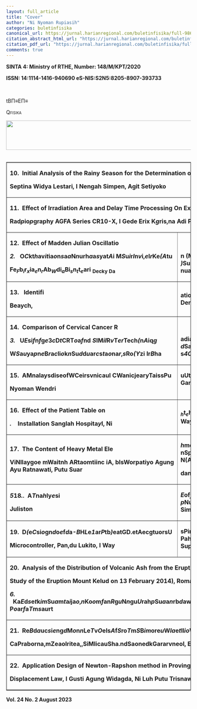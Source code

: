 ```yaml
---
layout: full_article
title: "Cover"
author: "Ni Nyoman Rupiasih"
categories: buletinfisika
canonical_url: https://jurnal.harianregional.com/buletinfisika/full-98617 
citation_abstract_html_url: "https://jurnal.harianregional.com/buletinfisika/id-98617"
citation_pdf_url: "https://jurnal.harianregional.com/buletinfisika/full-98617"  
comments: true
---
```


<p><span class="font6" style="font-weight:bold;">SINTA 4: Ministry of RTHE, Number: 148/M/KPT/2020</span></p>
<div>
<p><span class="font4" style="font-weight:bold;">ISSN</span><span class="font5" style="font-weight:bold;">: 14</span><span class="font4" style="font-weight:bold;">:</span><span class="font5" style="font-weight:bold;">1</span><span class="font4" style="font-weight:bold;">1</span><span class="font5" style="font-weight:bold;">1</span><span class="font4" style="font-weight:bold;">4</span><span class="font5" style="font-weight:bold;">-</span><span class="font4" style="font-weight:bold;">1</span><span class="font5" style="font-weight:bold;">4</span><span class="font4" style="font-weight:bold;">1</span><span class="font5" style="font-weight:bold;">6</span><span class="font4" style="font-weight:bold;">-</span><span class="font5" style="font-weight:bold;">9</span><span class="font4" style="font-weight:bold;">4</span><span class="font5" style="font-weight:bold;">0</span><span class="font4" style="font-weight:bold;">690 e</span><span class="font5" style="font-weight:bold;">S</span><span class="font4" style="font-weight:bold;">-</span><span class="font5" style="font-weight:bold;">N</span><span class="font4" style="font-weight:bold;">IS</span><span class="font5" style="font-weight:bold;">:</span><span class="font4" style="font-weight:bold;">S</span><span class="font5" style="font-weight:bold;">2</span><span class="font4" style="font-weight:bold;">N</span><span class="font5" style="font-weight:bold;">5</span><span class="font4" style="font-weight:bold;">:</span><span class="font5" style="font-weight:bold;">8</span><span class="font4" style="font-weight:bold;">2</span><span class="font5" style="font-weight:bold;">0</span><span class="font4" style="font-weight:bold;">5</span><span class="font5" style="font-weight:bold;">-</span><span class="font4" style="font-weight:bold;">8</span><span class="font5" style="font-weight:bold;">9</span><span class="font4" style="font-weight:bold;">0</span><span class="font5" style="font-weight:bold;">7</span><span class="font4" style="font-weight:bold;">-</span><span class="font5" style="font-weight:bold;">3</span><span class="font4" style="font-weight:bold;">9</span><span class="font5" style="font-weight:bold;">3</span><span class="font4" style="font-weight:bold;">733</span></p>
</div><br clear="all">
<p><span class="font8">tBΠ≡EΠ≡</span></p>
<p><span class="font9" style="font-variant:small-caps;">Qfisika</span></p>
<div><img src="https://jurnal.harianregional.com/media/98617-1.jpg" alt="" style="width:461pt;height:60pt;">
</div><br clear="all">
<table border="1">
<tr><td colspan="8" style="vertical-align:middle;">
<p><span class="font1" style="font-weight:bold;">10. &nbsp;Initial Analysis of the Rainy Season for the Determination of Rice Planting Time in Jembrana Regency,</span></p>
<p><span class="font1" style="font-weight:bold;">Septina Widya Lestari, I Nengah Simpen, Agit Setiyoko</span></p></td><td style="vertical-align:bottom;">
<p><span class="font1" style="font-weight:bold;">69 –76</span></p>
<p><span class="font3" style="font-weight:bold;">1 -5</span></p></td></tr>
<tr><td colspan="8" style="vertical-align:middle;">
<p><span class="font1" style="font-weight:bold;">11. &nbsp;Effect of Irradiation Area and Delay Time Processing On Exposure and Deviation Index Computed</span></p>
<p><span class="font1" style="font-weight:bold;">Rad</span><span class="font3" style="font-weight:bold;font-style:italic;">p</span><span class="font1" style="font-weight:bold;">io</span><span class="font3" style="font-weight:bold;font-style:italic;">p</span><span class="font1" style="font-weight:bold;">graphy AGFA Series CR10-X, I Gede Erix K</span><span class="font3" style="font-weight:bold;font-style:italic;">g</span><span class="font1" style="font-weight:bold;">ris</span><span class="font3" style="font-weight:bold;">,</span><span class="font1" style="font-weight:bold;">na Adi P</span><span class="font3" style="font-weight:bold;">y</span><span class="font1" style="font-weight:bold;">ramartha, Ni Nyoman</span><span class="font3" style="font-weight:bold;">y</span><span class="font1" style="font-weight:bold;">Ratini,</span><span class="font3" style="font-weight:bold;">, </span><span class="font1" style="font-weight:bold;">Putu Irma </span><span class="font2" style="font-weight:bold;font-variant:small-caps;">wN</span><span class="font1" style="font-weight:bold;">ul</span><span class="font3" style="font-weight:bold;">y</span><span class="font1" style="font-weight:bold;">a</span><span class="font3" style="font-weight:bold;">o</span><span class="font1" style="font-weight:bold;">nd</span><span class="font3" style="font-weight:bold;">m</span><span class="font1" style="font-weight:bold;">ar</span><span class="font3" style="font-weight:bold;">a</span><span class="font1" style="font-weight:bold;">i </span><span class="font3" style="font-weight:bold;">n Rupiasih, Made Sumadiyasa</span></p></td><td style="vertical-align:middle;">
<p><span class="font1">77 –83</span></p></td></tr>
<tr><td colspan="3" style="vertical-align:bottom;">
<p><span class="font1" style="font-weight:bold;">12. &nbsp;Effect of Madden Julian Oscillatio</span></p>
<p><span class="font3" style="font-weight:bold;font-style:italic;">2.</span><span class="font1" style="font-weight:bold;"> &nbsp;&nbsp;O</span><span class="font3" style="font-weight:bold;font-style:italic;">C</span><span class="font1" style="font-weight:bold;">kt</span><span class="font3" style="font-weight:bold;font-style:italic;">h</span><span class="font1" style="font-weight:bold;">av</span><span class="font3" style="font-weight:bold;font-style:italic;">it</span><span class="font1" style="font-weight:bold;">ia</span><span class="font3" style="font-weight:bold;font-style:italic;">o</span><span class="font1" style="font-weight:bold;">n</span><span class="font3" style="font-weight:bold;font-style:italic;">s</span><span class="font1" style="font-weight:bold;">a</span><span class="font3" style="font-weight:bold;font-style:italic;">a</span><span class="font1" style="font-weight:bold;">N</span><span class="font3" style="font-weight:bold;font-style:italic;">n</span><span class="font1" style="font-weight:bold;">urh</span><span class="font3" style="font-weight:bold;font-style:italic;">a</span><span class="font1" style="font-weight:bold;">a</span><span class="font3" style="font-weight:bold;font-style:italic;">s</span><span class="font1" style="font-weight:bold;">yat</span><span class="font3" style="font-weight:bold;font-style:italic;">A</span><span class="font1" style="font-weight:bold;">i M</span><span class="font3" style="font-weight:bold;font-style:italic;">S</span><span class="font1" style="font-weight:bold;">u</span><span class="font3" style="font-weight:bold;font-style:italic;">i</span><span class="font1" style="font-weight:bold;">r</span><span class="font3" style="font-weight:bold;font-style:italic;">l</span><span class="font1" style="font-weight:bold;">n</span><span class="font3" style="font-weight:bold;font-style:italic;">v</span><span class="font1" style="font-weight:bold;">i,</span><span class="font3" style="font-weight:bold;font-style:italic;">e</span><span class="font1" style="font-weight:bold;">I</span><span class="font3" style="font-weight:bold;font-style:italic;">r</span><span class="font1" style="font-weight:bold;">Ke</span><span class="font3" style="font-weight:bold;font-style:italic;">(A</span><span class="font1" style="font-weight:bold;">tu</span></p>
<p><span class="font1" style="font-weight:bold;">Fe</span><span class="font1" style="font-weight:bold;font-style:italic;"><sub>F</sub></span><span class="font1" style="font-weight:bold;">b</span><span class="font1" style="font-weight:bold;font-style:italic;"><sub>i</sub></span><span class="font1" style="font-weight:bold;">r</span><span class="font1" style="font-weight:bold;font-style:italic;"><sub>x</sub></span><span class="font1" style="font-weight:bold;">ia</span><span class="font1" style="font-weight:bold;font-style:italic;"><sub>e</sub></span><span class="font1" style="font-weight:bold;">n</span><span class="font1" style="font-weight:bold;font-style:italic;"><sub>r</sub></span><span class="font1" style="font-weight:bold;">Ab</span><span class="font1" style="font-weight:bold;font-style:italic;"><sub>W</sub></span><span class="font1" style="font-weight:bold;">di</span><span class="font1" style="font-weight:bold;font-style:italic;"><sub>a</sub></span><span class="font1" style="font-weight:bold;">Bi</span><span class="font1" style="font-weight:bold;font-style:italic;"><sub>s</sub></span><span class="font1" style="font-weight:bold;">n</span><span class="font1" style="font-weight:bold;font-style:italic;"><sub>t</sub></span><span class="font1" style="font-weight:bold;">t</span><span class="font1" style="font-weight:bold;font-style:italic;"><sub>e</sub></span><span class="font1" style="font-weight:bold;">ari <sub>Decky Da</sub></span></p></td><td colspan="2" style="vertical-align:bottom;">
<p><span class="font1" style="font-weight:bold;">n (MJO) on Rainfall Anomalie </span><span class="font3" style="font-weight:bold;font-style:italic;">g</span><span class="font1" style="font-weight:bold;">t </span><span class="font3" style="font-weight:bold;font-style:italic;">)</span><span class="font1" style="font-weight:bold;">Suk</span><span class="font3" style="font-weight:bold;font-style:italic;">A</span><span class="font1" style="font-weight:bold;">a</span><span class="font3" style="font-weight:bold;font-style:italic;">d</span><span class="font1" style="font-weight:bold;">ra</span><span class="font3" style="font-weight:bold;font-style:italic;">s</span><span class="font1" style="font-weight:bold;">sa</span><span class="font3" style="font-weight:bold;font-style:italic;">o</span><span class="font1" style="font-weight:bold;">,</span><span class="font3" style="font-weight:bold;font-style:italic;">r</span><span class="font1" style="font-weight:bold;">R</span><span class="font3" style="font-weight:bold;font-style:italic;">b</span><span class="font1" style="font-weight:bold;">a</span><span class="font3" style="font-weight:bold;font-style:italic;">e</span><span class="font1" style="font-weight:bold;">k</span><span class="font3" style="font-weight:bold;font-style:italic;">n</span><span class="font1" style="font-weight:bold;">hm</span><span class="font3" style="font-weight:bold;font-style:italic;">t</span><span class="font1" style="font-weight:bold;"> at</span><span class="font3" style="font-weight:bold;font-style:italic;">o</span><span class="font1" style="font-weight:bold;">P</span><span class="font3" style="font-weight:bold;font-style:italic;">n</span><span class="font1" style="font-weight:bold;">ras</span><span class="font3" style="font-weight:bold;font-style:italic;">H</span><span class="font1" style="font-weight:bold;">et</span><span class="font3" style="font-weight:bold;font-style:italic;">o</span><span class="font1" style="font-weight:bold;">ia</span><span class="font3" style="font-weight:bold;font-style:italic;">s</span><span class="font1" style="font-weight:bold;">,</span><span class="font3" style="font-weight:bold;font-style:italic;">p </span><span class="font3" style="font-weight:bold;">nuarta Fernanda Ni N</span></p></td><td colspan="3" style="vertical-align:bottom;">
<p><span class="font1" style="font-weight:bold;">s in Bali Province 1991-2020, I</span><span class="font3" style="font-weight:bold;font-style:italic;">it</span><span class="font1" style="font-weight:bold;">M</span><span class="font3" style="font-weight:bold;font-style:italic;">a</span><span class="font1" style="font-weight:bold;">a</span><span class="font3" style="font-weight:bold;font-style:italic;">l</span><span class="font1" style="font-weight:bold;">de</span><span class="font3" style="font-weight:bold;font-style:italic;">P</span><span class="font1" style="font-weight:bold;">D</span><span class="font3" style="font-weight:bold;font-style:italic;">h</span><span class="font1" style="font-weight:bold;">w</span><span class="font3" style="font-weight:bold;font-style:italic;">o</span><span class="font1" style="font-weight:bold;">i</span><span class="font3" style="font-weight:bold;font-style:italic;">t</span><span class="font1" style="font-weight:bold;">W</span><span class="font3" style="font-weight:bold;font-style:italic;">og</span><span class="font1" style="font-weight:bold;">ira</span><span class="font3" style="font-weight:bold;font-style:italic;">r</span><span class="font1" style="font-weight:bold;">t</span><span class="font3" style="font-weight:bold;font-style:italic;">a</span><span class="font1" style="font-weight:bold;">m</span><span class="font3" style="font-weight:bold;font-style:italic;">p</span><span class="font1" style="font-weight:bold;">a</span><span class="font3" style="font-weight:bold;font-style:italic;">h</span><span class="font1" style="font-weight:bold;">ja</span><span class="font3" style="font-weight:bold;font-style:italic;">y</span><span class="font1" style="font-weight:bold;">, Heppy </span><span class="font3" style="font-weight:bold;">yoman Rupiasih</span></p></td><td style="vertical-align:middle;">
<p><span class="font3">6 -</span><span class="font1">8</span><span class="font3">1</span><span class="font1">4</span><span class="font3">0</span><span class="font1">– 91</span></p></td></tr>
<tr><td style="vertical-align:middle;">
<p><span class="font1" style="font-weight:bold;">13. &nbsp;&nbsp;Identifi</span></p>
<p><span class="font1" style="font-weight:bold;">Bea</span><span class="font3" style="font-weight:bold;">y</span><span class="font1" style="font-weight:bold;">ch,</span></p></td><td colspan="6" style="vertical-align:middle;">
<p><span class="font1" style="font-weight:bold;">ation of Seawater Intrusion by Geoelectrical Method of Wenner Configuration in Merta anur, Denpasar,</span><span class="font3" style="font-weight:bold;">,</span><span class="font1" style="font-weight:bold;">Bayun Kur</span><span class="font3" style="font-weight:bold;">y</span><span class="font1" style="font-weight:bold;">niawan, I Ketut Sukrasa, I Ketut Putra</span></p></td><td style="vertical-align:top;">
<p><span class="font1" style="font-weight:bold;">sari</span></p></td><td style="vertical-align:middle;">
<p><span class="font1">92 –97</span></p></td></tr>
<tr><td colspan="2" style="vertical-align:bottom;">
<p><span class="font1" style="font-weight:bold;">14. &nbsp;Comparison of Cervical Cancer R</span></p>
<p><span class="font3" style="font-weight:bold;font-style:italic;">3.</span><span class="font1" style="font-weight:bold;"> &nbsp;&nbsp;U</span><span class="font3" style="font-weight:bold;font-style:italic;">E</span><span class="font1" style="font-weight:bold;">si</span><span class="font3" style="font-weight:bold;font-style:italic;">f</span><span class="font1" style="font-weight:bold;">n</span><span class="font3" style="font-weight:bold;font-style:italic;">f</span><span class="font1" style="font-weight:bold;">g</span><span class="font3" style="font-weight:bold;font-style:italic;">e</span><span class="font1" style="font-weight:bold;">3</span><span class="font3" style="font-weight:bold;font-style:italic;">c</span><span class="font1" style="font-weight:bold;">D</span><span class="font3" style="font-weight:bold;font-style:italic;">t</span><span class="font1" style="font-weight:bold;">CRT</span><span class="font3" style="font-weight:bold;font-style:italic;">o</span><span class="font1" style="font-weight:bold;">a</span><span class="font3" style="font-weight:bold;font-style:italic;">f</span><span class="font1" style="font-weight:bold;">nd </span><span class="font3" style="font-weight:bold;font-style:italic;">S</span><span class="font1" style="font-weight:bold;">IM</span><span class="font3" style="font-weight:bold;font-style:italic;">il</span><span class="font1" style="font-weight:bold;">R</span><span class="font3" style="font-weight:bold;font-style:italic;">v</span><span class="font1" style="font-weight:bold;">T</span><span class="font3" style="font-weight:bold;font-style:italic;">er</span><span class="font1" style="font-weight:bold;">Tech</span><span class="font3" style="font-weight:bold;font-style:italic;">(</span><span class="font1" style="font-weight:bold;">n</span><span class="font3" style="font-weight:bold;font-style:italic;">A</span><span class="font1" style="font-weight:bold;">iq</span><span class="font3" style="font-weight:bold;font-style:italic;">g</span></p>
<p><span class="font1" style="font-weight:bold;">W</span><span class="font3" style="font-weight:bold;font-style:italic;">S</span><span class="font1" style="font-weight:bold;">a</span><span class="font3" style="font-weight:bold;font-style:italic;">u</span><span class="font1" style="font-weight:bold;">ya</span><span class="font3" style="font-weight:bold;font-style:italic;">p</span><span class="font1" style="font-weight:bold;">n</span><span class="font3" style="font-weight:bold;font-style:italic;">e</span><span class="font1" style="font-weight:bold;">B</span><span class="font3" style="font-weight:bold;font-style:italic;">r</span><span class="font1" style="font-weight:bold;">a</span><span class="font3" style="font-weight:bold;font-style:italic;">c</span><span class="font1" style="font-weight:bold;">li</span><span class="font3" style="font-weight:bold;font-style:italic;">o</span><span class="font1" style="font-weight:bold;">k</span><span class="font3" style="font-weight:bold;font-style:italic;">n</span><span class="font1" style="font-weight:bold;">Su</span><span class="font3" style="font-weight:bold;font-style:italic;">d</span><span class="font1" style="font-weight:bold;">d</span><span class="font3" style="font-weight:bold;font-style:italic;">u</span><span class="font1" style="font-weight:bold;">ar</span><span class="font3" style="font-weight:bold;font-style:italic;">c</span><span class="font1" style="font-weight:bold;">s</span><span class="font3" style="font-weight:bold;font-style:italic;">t</span><span class="font1" style="font-weight:bold;">a</span><span class="font3" style="font-weight:bold;font-style:italic;">o</span><span class="font1" style="font-weight:bold;">na</span><span class="font3" style="font-weight:bold;font-style:italic;">r</span><span class="font1" style="font-weight:bold;">,</span><span class="font3" style="font-weight:bold;font-style:italic;">s</span><span class="font1" style="font-weight:bold;">Ro</span><span class="font3" style="font-weight:bold;font-style:italic;">(Y</span><span class="font1" style="font-weight:bold;">zi Ir</span><span class="font3" style="font-weight:bold;font-style:italic;">B</span><span class="font1" style="font-weight:bold;">ha</span></p></td><td colspan="3" style="vertical-align:bottom;">
<p><span class="font1" style="font-weight:bold;">adiation in Bladder Organs with 10 u</span><span class="font3" style="font-weight:bold;font-style:italic;">)</span><span class="font1" style="font-weight:bold;">es a</span><span class="font3" style="font-weight:bold;font-style:italic;">A</span><span class="font1" style="font-weight:bold;">t </span><span class="font3" style="font-weight:bold;font-style:italic;">d</span><span class="font1" style="font-weight:bold;">Sa</span><span class="font3" style="font-weight:bold;font-style:italic;">d</span><span class="font1" style="font-weight:bold;">n</span><span class="font3" style="font-weight:bold;font-style:italic;">i</span><span class="font1" style="font-weight:bold;">g</span><span class="font3" style="font-weight:bold;font-style:italic;">t</span><span class="font1" style="font-weight:bold;">l</span><span class="font3" style="font-weight:bold;font-style:italic;">i</span><span class="font1" style="font-weight:bold;">a</span><span class="font3" style="font-weight:bold;font-style:italic;">o</span><span class="font1" style="font-weight:bold;">h</span><span class="font3" style="font-weight:bold;font-style:italic;">n</span><span class="font1" style="font-weight:bold;">Hosp</span><span class="font3" style="font-weight:bold;font-style:italic;">o</span><span class="font1" style="font-weight:bold;">it</span><span class="font3" style="font-weight:bold;font-style:italic;">n</span><span class="font1" style="font-weight:bold;">al D</span><span class="font3" style="font-weight:bold;font-style:italic;">t</span><span class="font1" style="font-weight:bold;">e</span><span class="font3" style="font-weight:bold;font-style:italic;">h</span><span class="font1" style="font-weight:bold;">np</span><span class="font3" style="font-weight:bold;font-style:italic;">e</span><span class="font1" style="font-weight:bold;">asa</span><span class="font3" style="font-weight:bold;font-style:italic;">F</span><span class="font1" style="font-weight:bold;">r,</span><span class="font3" style="font-weight:bold;font-style:italic;">o</span><span class="font1" style="font-weight:bold;">Y s</span><span class="font0" style="font-weight:bold;font-style:italic;">4</span><span class="font3" style="font-weight:bold;font-style:italic;">Cu</span><span class="font0" style="font-weight:bold;font-style:italic;">7</span><span class="font3" style="font-weight:bold;font-style:italic;">O</span><span class="font0" style="font-weight:bold;font-style:italic;">15-δ</span><span class="font3" style="font-weight:bold;font-style:italic;">) using Wet Mix</span></p></td><td style="vertical-align:top;">
<p><span class="font3" style="font-weight:bold;font-style:italic;">r</span><span class="font1" style="font-weight:bold;"><sup>M</sup>u</span><span class="font3" style="font-weight:bold;font-style:italic;">m</span><span class="font1" style="font-weight:bold;">li<sup>V</sup></span></p></td><td colspan="2" style="vertical-align:bottom;">
<p><span class="font1" style="font-weight:bold;">LINAC Energy Radiotherapy A</span><span class="font3" style="font-weight:bold;font-style:italic;">in</span><span class="font1" style="font-weight:bold;">sr</span><span class="font3" style="font-weight:bold;font-style:italic;">g</span><span class="font1" style="font-weight:bold;">i, Gu</span><span class="font3" style="font-weight:bold;font-style:italic;">O</span><span class="font1" style="font-weight:bold;">st</span><span class="font3" style="font-weight:bold;font-style:italic;">f</span><span class="font1" style="font-weight:bold;">i Ng</span><span class="font3" style="font-weight:bold;font-style:italic;">Y</span><span class="font1" style="font-weight:bold;">ur</span><span class="font3" style="font-weight:bold;font-style:italic;">-</span><span class="font1" style="font-weight:bold;">a</span><span class="font3" style="font-weight:bold;font-style:italic;">2</span><span class="font1" style="font-weight:bold;">h</span><span class="font3" style="font-weight:bold;font-style:italic;">4</span><span class="font1" style="font-weight:bold;">S</span><span class="font3" style="font-weight:bold;font-style:italic;">7</span><span class="font1" style="font-weight:bold;">utapa, I</span></p>
<p><span class="font3" style="font-weight:bold;font-style:italic;">Method</span><span class="font3" style="font-weight:bold;">, A. A.</span></p></td><td style="vertical-align:middle;">
<p><span class="font3">11 -</span><span class="font1">98</span><span class="font3">1</span><span class="font1">–</span><span class="font3">8</span><span class="font1">105</span></p></td></tr>
<tr><td colspan="2" style="vertical-align:middle;">
<p><span class="font1" style="font-weight:bold;">15. &nbsp;A</span><span class="font3" style="font-weight:bold;">M</span><span class="font1" style="font-weight:bold;">nal</span><span class="font3" style="font-weight:bold;">a</span><span class="font1" style="font-weight:bold;">ys</span><span class="font3" style="font-weight:bold;">d</span><span class="font1" style="font-weight:bold;">is</span><span class="font3" style="font-weight:bold;">e</span><span class="font1" style="font-weight:bold;">of</span><span class="font3" style="font-weight:bold;">W</span><span class="font1" style="font-weight:bold;">Ce</span><span class="font3" style="font-weight:bold;">i</span><span class="font1" style="font-weight:bold;">r</span><span class="font3" style="font-weight:bold;">s</span><span class="font1" style="font-weight:bold;">v</span><span class="font3" style="font-weight:bold;">n</span><span class="font1" style="font-weight:bold;">ica</span><span class="font3" style="font-weight:bold;">u</span><span class="font1" style="font-weight:bold;">l C</span><span class="font3" style="font-weight:bold;">W</span><span class="font1" style="font-weight:bold;">an</span><span class="font3" style="font-weight:bold;">i</span><span class="font1" style="font-weight:bold;">c</span><span class="font3" style="font-weight:bold;">j</span><span class="font1" style="font-weight:bold;">e</span><span class="font3" style="font-weight:bold;">a</span><span class="font1" style="font-weight:bold;">r</span><span class="font3" style="font-weight:bold;">y</span><span class="font1" style="font-weight:bold;">T</span><span class="font3" style="font-weight:bold;">a</span><span class="font1" style="font-weight:bold;">iss</span><span class="font3" style="font-weight:bold;">P</span><span class="font1" style="font-weight:bold;">u</span></p>
<p><span class="font1" style="font-weight:bold;">Nyoman Wendri</span></p></td><td colspan="4" style="vertical-align:top;">
<p><span class="font3" style="font-weight:bold;">u</span><span class="font1" style="font-weight:bold;">U</span><span class="font3" style="font-weight:bold;">tr</span><span class="font1" style="font-weight:bold;">si</span><span class="font3" style="font-weight:bold;">a</span><span class="font1" style="font-weight:bold;">n</span><span class="font3" style="font-weight:bold;">,</span><span class="font1" style="font-weight:bold;">g</span><span class="font3" style="font-weight:bold;">W</span><span class="font1" style="font-weight:bold;">Ram</span><span class="font3" style="font-weight:bold;">. G</span><span class="font1" style="font-weight:bold;">an</span><span class="font3" style="font-weight:bold;">.</span><span class="font1" style="font-weight:bold;">S</span><span class="font3" style="font-weight:bold;">S</span><span class="font1" style="font-weight:bold;">p</span><span class="font3" style="font-weight:bold;">u</span><span class="font1" style="font-weight:bold;">ec</span><span class="font3" style="font-weight:bold;">h</span><span class="font1" style="font-weight:bold;">tr</span><span class="font3" style="font-weight:bold;">a</span><span class="font1" style="font-weight:bold;">os</span><span class="font3" style="font-weight:bold;">r</span><span class="font1" style="font-weight:bold;">c</span><span class="font3" style="font-weight:bold;">t</span><span class="font1" style="font-weight:bold;">o</span><span class="font3" style="font-weight:bold;">a</span><span class="font1" style="font-weight:bold;">p</span><span class="font3" style="font-weight:bold;">,</span><span class="font1" style="font-weight:bold;">y,</span><span class="font3" style="font-weight:bold;">P</span><span class="font1" style="font-weight:bold;">R</span><span class="font3" style="font-weight:bold;">.</span><span class="font1" style="font-weight:bold;">io</span><span class="font3" style="font-weight:bold;">Su</span><span class="font1" style="font-weight:bold;">Sa</span><span class="font3" style="font-weight:bold;">a</span><span class="font1" style="font-weight:bold;">p</span><span class="font3" style="font-weight:bold;">r</span><span class="font1" style="font-weight:bold;">u</span><span class="font3" style="font-weight:bold;">d</span><span class="font1" style="font-weight:bold;">tr</span></p></td><td colspan="2" style="vertical-align:top;">
<p><span class="font1" style="font-weight:bold;">a,</span><span class="font3" style="font-weight:bold;">n</span><span class="font1" style="font-weight:bold;">Id</span><span class="font3" style="font-weight:bold;">a</span><span class="font1" style="font-weight:bold;">a Bagus Made Suryatika,</span></p></td><td style="vertical-align:middle;">
<p><span class="font1">106 –113</span></p></td></tr>
<tr><td colspan="2" style="vertical-align:middle;">
<p><span class="font1" style="font-weight:bold;">16. &nbsp;Effect of the Patient Table on</span></p>
<p><span class="font3" style="font-weight:bold;font-style:italic;">.</span><span class="font1" style="font-weight:bold;"> &nbsp;&nbsp;&nbsp;Installation Sanglah Hospita</span><span class="font3" style="font-weight:bold;font-style:italic;">y</span><span class="font1" style="font-weight:bold;">l, Ni</span></p></td><td colspan="4" style="vertical-align:middle;">
<p><span class="font1" style="font-weight:bold;font-style:italic;"><sub>h</sub></span><span class="font1" style="font-weight:bold;">t</span><span class="font1" style="font-weight:bold;font-style:italic;"><sub>e</sub></span><span class="font1" style="font-weight:bold;">h</span><span class="font1" style="font-weight:bold;font-style:italic;"><sub>t</sub></span><span class="font1" style="font-weight:bold;">e</span><span class="font1" style="font-weight:bold;font-style:italic;"><sub>ic</sub></span><span class="font1" style="font-weight:bold;">Abs</span><span class="font1" style="font-weight:bold;font-style:italic;"><sub>A</sub></span><span class="font1" style="font-weight:bold;">or</span><span class="font1" style="font-weight:bold;font-style:italic;"><sub>c</sub></span><span class="font1" style="font-weight:bold;">b</span><span class="font1" style="font-weight:bold;font-style:italic;"><sub>t</sub></span><span class="font1" style="font-weight:bold;">e</span><span class="font1" style="font-weight:bold;font-style:italic;"><sub>i</sub></span><span class="font1" style="font-weight:bold;">d</span><span class="font1" style="font-weight:bold;font-style:italic;"><sub>vi</sub></span><span class="font1" style="font-weight:bold;">D</span><span class="font1" style="font-weight:bold;font-style:italic;"><sub>ty</sub></span><span class="font1" style="font-weight:bold;">ose</span><span class="font1" style="font-weight:bold;font-style:italic;"><sub>R</sub></span><span class="font1" style="font-weight:bold;">o</span><span class="font1" style="font-weight:bold;font-style:italic;"><sub>a</sub></span><span class="font1" style="font-weight:bold;">f</span><span class="font1" style="font-weight:bold;font-style:italic;"><sub>d</sub></span><span class="font1" style="font-weight:bold;">th</span><span class="font1" style="font-weight:bold;font-style:italic;"><sub>ia</sub></span><span class="font1" style="font-weight:bold;">e </span><span class="font1" style="font-weight:bold;font-style:italic;"><sub>t</sub></span><span class="font1" style="font-weight:bold;">C</span><span class="font1" style="font-weight:bold;font-style:italic;"><sub>io</sub></span><span class="font1" style="font-weight:bold;">o-</span><span class="font1" style="font-weight:bold;font-style:italic;"><sub>n</sub></span><span class="font1" style="font-weight:bold;">60 M</span><span class="font1" style="font-weight:bold;font-style:italic;"><sub>(P</sub></span><span class="font1" style="font-weight:bold;">a Wayan Ekayani, Gusti Ngurah Sutapa, I</span></p></td><td colspan="2" style="vertical-align:middle;">
<p><span class="font1" style="font-weight:bold;">chine at the Radiotherapy ayan Balik Sudarsana</span></p></td><td style="vertical-align:middle;">
<p><span class="font3">19</span><span class="font1">1</span><span class="font3">-</span><span class="font1">14</span><span class="font3">2</span><span class="font1">–</span><span class="font3">4</span><span class="font1">120</span></p></td></tr>
<tr><td colspan="2" style="vertical-align:middle;">
<p><span class="font1" style="font-weight:bold;">17. &nbsp;The Content of Heavy Metal Ele</span></p>
<p><span class="font1" style="font-weight:bold;">Vi</span><span class="font3" style="font-weight:bold;">N</span><span class="font1" style="font-weight:bold;">lla</span><span class="font3" style="font-weight:bold;">y</span><span class="font1" style="font-weight:bold;">g</span><span class="font3" style="font-weight:bold;">o</span><span class="font1" style="font-weight:bold;">e </span><span class="font3" style="font-weight:bold;">m</span><span class="font1" style="font-weight:bold;">W</span><span class="font3" style="font-weight:bold;">a</span><span class="font1" style="font-weight:bold;">it</span><span class="font3" style="font-weight:bold;">n</span><span class="font1" style="font-weight:bold;">h A</span><span class="font3" style="font-weight:bold;">R</span><span class="font1" style="font-weight:bold;">t</span><span class="font3" style="font-weight:bold;">a</span><span class="font1" style="font-weight:bold;">om</span><span class="font3" style="font-weight:bold;">ti</span><span class="font1" style="font-weight:bold;">i</span><span class="font3" style="font-weight:bold;">n</span><span class="font1" style="font-weight:bold;">c </span><span class="font3" style="font-weight:bold;">i</span><span class="font1" style="font-weight:bold;">A</span><span class="font3" style="font-weight:bold;">, </span><span class="font1" style="font-weight:bold;">b</span><span class="font3" style="font-weight:bold;">I</span><span class="font1" style="font-weight:bold;">s</span><span class="font3" style="font-weight:bold;">W</span><span class="font1" style="font-weight:bold;">orp</span><span class="font3" style="font-weight:bold;">a</span><span class="font1" style="font-weight:bold;">ti</span><span class="font3" style="font-weight:bold;">y</span><span class="font1" style="font-weight:bold;">o Agung Ayu Ratnawati, Putu Suar</span></p></td><td colspan="4" style="vertical-align:top;">
<p><span class="font3" style="font-weight:bold;font-style:italic;">h</span><span class="font1" style="font-weight:bold;">me</span><span class="font3" style="font-weight:bold;font-style:italic;">(</span><span class="font1" style="font-weight:bold;">n</span><span class="font3" style="font-weight:bold;font-style:italic;">B</span><span class="font1" style="font-weight:bold;">ts</span><span class="font3" style="font-weight:bold;font-style:italic;">ra</span><span class="font1" style="font-weight:bold;">Fe</span><span class="font3" style="font-weight:bold;font-style:italic;">s</span><span class="font1" style="font-weight:bold;">,</span><span class="font3" style="font-weight:bold;font-style:italic;">s</span><span class="font1" style="font-weight:bold;">P</span><span class="font3" style="font-weight:bold;font-style:italic;">ic</span><span class="font1" style="font-weight:bold;">b</span><span class="font3" style="font-weight:bold;font-style:italic;">a</span><span class="font1" style="font-weight:bold;">, Cu</span><span class="font3" style="font-weight:bold;font-style:italic;">ra</span><span class="font1" style="font-weight:bold;">a</span><span class="font3" style="font-weight:bold;font-style:italic;">p</span><span class="font1" style="font-weight:bold;">nd</span><span class="font3" style="font-weight:bold;font-style:italic;">a</span><span class="font1" style="font-weight:bold;">Cr</span><span class="font3" style="font-weight:bold;font-style:italic;">va</span><span class="font1" style="font-weight:bold;">in</span><span class="font3" style="font-weight:bold;font-style:italic;">r.</span><span class="font1" style="font-weight:bold;">Tuk</span><span class="font3" style="font-weight:bold;font-style:italic;">p</span><span class="font1" style="font-weight:bold;">ad</span><span class="font3" style="font-weight:bold;font-style:italic;">a</span><span class="font1" style="font-weight:bold;">W</span><span class="font3" style="font-weight:bold;font-style:italic;">ra</span><span class="font1" style="font-weight:bold;">a</span><span class="font3" style="font-weight:bold;font-style:italic;">c</span><span class="font1" style="font-weight:bold;">t </span><span class="font3" style="font-weight:bold;">n</span><span class="font1" style="font-weight:bold;">Sp</span><span class="font3" style="font-weight:bold;">S</span><span class="font1" style="font-weight:bold;">e</span><span class="font3" style="font-weight:bold;">u</span><span class="font1" style="font-weight:bold;">ct</span><span class="font3" style="font-weight:bold;">p</span><span class="font1" style="font-weight:bold;">ro</span><span class="font3" style="font-weight:bold;">a</span><span class="font1" style="font-weight:bold;">p</span><span class="font3" style="font-weight:bold;">r</span><span class="font1" style="font-weight:bold;">h</span><span class="font3" style="font-weight:bold;">d</span><span class="font1" style="font-weight:bold;">o</span><span class="font3" style="font-weight:bold;">i</span><span class="font1" style="font-weight:bold;">to</span><span class="font3" style="font-weight:bold;">, </span><span class="font1" style="font-weight:bold;">m</span><span class="font3" style="font-weight:bold;">Y</span><span class="font1" style="font-weight:bold;">e</span><span class="font3" style="font-weight:bold;">u</span><span class="font1" style="font-weight:bold;">t</span><span class="font3" style="font-weight:bold;">l</span><span class="font1" style="font-weight:bold;">r</span><span class="font3" style="font-weight:bold;">i</span><span class="font1" style="font-weight:bold;">y </span><span class="font3" style="font-weight:bold;">N</span><span class="font1" style="font-weight:bold;">(A</span><span class="font3" style="font-weight:bold;">u</span><span class="font1" style="font-weight:bold;">A</span><span class="font3" style="font-weight:bold;">r</span><span class="font1" style="font-weight:bold;">S</span><span class="font3" style="font-weight:bold;">f</span><span class="font1" style="font-weight:bold;">)</span><span class="font3" style="font-weight:bold;">a</span><span class="font1" style="font-weight:bold;">M</span><span class="font3" style="font-weight:bold;">d</span><span class="font1" style="font-weight:bold;">e</span><span class="font3" style="font-weight:bold;">h</span><span class="font1" style="font-weight:bold;">th</span><span class="font3" style="font-weight:bold;">il</span><span class="font1" style="font-weight:bold;">o</span><span class="font3" style="font-weight:bold;">l</span><span class="font1" style="font-weight:bold;">d</span><span class="font3" style="font-weight:bold;">a</span><span class="font1" style="font-weight:bold;">,</span><span class="font3" style="font-weight:bold;">h</span><span class="font1" style="font-weight:bold;">T</span></p>
<p><span class="font1" style="font-weight:bold;">dana</span></p></td><td colspan="2" style="vertical-align:top;">
<p><span class="font1" style="font-weight:bold;">e</span><span class="font3" style="font-weight:bold;font-style:italic;">h</span><span class="font1" style="font-weight:bold;">r,</span><span class="font3" style="font-weight:bold;font-style:italic;">in</span><span class="font1" style="font-weight:bold;">B</span><span class="font3" style="font-weight:bold;font-style:italic;">e</span><span class="font1" style="font-weight:bold;">ad</span><span class="font3" style="font-weight:bold;font-style:italic;">n</span><span class="font1" style="font-weight:bold;">u</span><span class="font3" style="font-weight:bold;font-style:italic;">s</span><span class="font1" style="font-weight:bold;">n</span><span class="font3" style="font-weight:bold;font-style:italic;">i</span><span class="font1" style="font-weight:bold;">g</span><span class="font3" style="font-weight:bold;font-style:italic;">s</span><span class="font1" style="font-weight:bold;">, D</span><span class="font3" style="font-weight:bold;font-style:italic;">L</span><span class="font1" style="font-weight:bold;">a</span><span class="font3" style="font-weight:bold;font-style:italic;">.</span><span class="font1" style="font-weight:bold;">u</span><span class="font3" style="font-weight:bold;font-style:italic;">)</span><span class="font3" style="font-weight:bold;">,</span><span class="font1" style="font-weight:bold;">h </span><span class="font3" style="font-weight:bold;">N</span><span class="font1" style="font-weight:bold;">Pu</span><span class="font3" style="font-weight:bold;">i</span><span class="font1" style="font-weight:bold;">ri Kauh heresia Avila Mogi, I Gusti</span></p></td><td style="vertical-align:middle;">
<p><span class="font1">121 – 125</span></p></td></tr>
<tr><td style="vertical-align:middle;">
<p><span class="font3" style="font-weight:bold;font-style:italic;">5</span><span class="font1" style="font-weight:bold;">18</span><span class="font3" style="font-weight:bold;font-style:italic;">.</span><span class="font1" style="font-weight:bold;">. &nbsp;A</span><span class="font3" style="font-weight:bold;font-style:italic;">T</span><span class="font1" style="font-weight:bold;">na</span><span class="font3" style="font-weight:bold;font-style:italic;">h</span><span class="font1" style="font-weight:bold;">ly</span><span class="font3" style="font-weight:bold;font-style:italic;">e</span><span class="font1" style="font-weight:bold;">si</span></p>
<p><span class="font1" style="font-weight:bold;">Juliston</span></p></td><td colspan="5" style="vertical-align:middle;">
<p><span class="font3" style="font-weight:bold;font-style:italic;">E</span><span class="font1" style="font-weight:bold;">of</span><span class="font3" style="font-weight:bold;font-style:italic;">f</span><span class="font1" style="font-weight:bold;">S</span><span class="font3" style="font-weight:bold;font-style:italic;">e</span><span class="font1" style="font-weight:bold;">m</span><span class="font3" style="font-weight:bold;font-style:italic;">c</span><span class="font1" style="font-weight:bold;">o</span><span class="font3" style="font-weight:bold;font-style:italic;">t</span><span class="font1" style="font-weight:bold;">ke</span><span class="font3" style="font-weight:bold;font-style:italic;">o</span><span class="font1" style="font-weight:bold;">D</span><span class="font3" style="font-weight:bold;font-style:italic;">f</span><span class="font1" style="font-weight:bold;">ist</span><span class="font3" style="font-weight:bold;font-style:italic;">F</span><span class="font1" style="font-weight:bold;">rib</span><span class="font3" style="font-weight:bold;font-style:italic;">ir</span><span class="font1" style="font-weight:bold;">u</span><span class="font3" style="font-weight:bold;font-style:italic;">i</span><span class="font1" style="font-weight:bold;">t</span><span class="font3" style="font-weight:bold;font-style:italic;">n</span><span class="font1" style="font-weight:bold;">io</span><span class="font3" style="font-weight:bold;font-style:italic;">g</span><span class="font1" style="font-weight:bold;">n in</span><span class="font3" style="font-weight:bold;font-style:italic;">Te</span><span class="font1" style="font-weight:bold;">th</span><span class="font3" style="font-weight:bold;font-style:italic;">m</span><span class="font1" style="font-weight:bold;">e </span><span class="font3" style="font-weight:bold;font-style:italic;">p</span><span class="font1" style="font-weight:bold;">Nu</span><span class="font3" style="font-weight:bold;font-style:italic;">e</span><span class="font1" style="font-weight:bold;">s</span><span class="font3" style="font-weight:bold;font-style:italic;">r</span><span class="font1" style="font-weight:bold;">a</span><span class="font3" style="font-weight:bold;font-style:italic;">a</span><span class="font1" style="font-weight:bold;">T</span><span class="font3" style="font-weight:bold;font-style:italic;">t</span><span class="font1" style="font-weight:bold;">e</span><span class="font3" style="font-weight:bold;font-style:italic;">u</span><span class="font1" style="font-weight:bold;">n</span><span class="font3" style="font-weight:bold;font-style:italic;">r</span><span class="font1" style="font-weight:bold;">g</span><span class="font3" style="font-weight:bold;font-style:italic;">e</span><span class="font1" style="font-weight:bold;">gara</span><span class="font3" style="font-weight:bold;font-style:italic;">on</span><span class="font1" style="font-weight:bold;">Islan</span><span class="font3" style="font-weight:bold;font-style:italic;">W</span><span class="font1" style="font-weight:bold;">ds</span><span class="font3" style="font-weight:bold;font-style:italic;">a</span><span class="font1" style="font-weight:bold;">D</span><span class="font3" style="font-weight:bold;font-style:italic;">t</span><span class="font1" style="font-weight:bold;">u</span><span class="font3" style="font-weight:bold;font-style:italic;">e</span><span class="font1" style="font-weight:bold;">e</span><span class="font3" style="font-weight:bold;font-style:italic;">r</span><span class="font1" style="font-weight:bold;">to</span><span class="font3" style="font-weight:bold;font-style:italic;">A </span><span class="font1" style="font-weight:bold;">Pangihutan Simanjuntak, Komang Ngurah Suarbawa, I Ketut Putr</span></p></td><td style="vertical-align:bottom;">
<p><span class="font3" style="font-weight:bold;font-style:italic;">b</span><span class="font1" style="font-weight:bold;">or</span><span class="font3" style="font-weight:bold;font-style:italic;">s</span><span class="font1" style="font-weight:bold;">e</span><span class="font3" style="font-weight:bold;font-style:italic;">o</span><span class="font1" style="font-weight:bold;">st</span><span class="font3" style="font-weight:bold;font-style:italic;">rp</span><span class="font1" style="font-weight:bold;">an</span><span class="font3" style="font-weight:bold;font-style:italic;">t</span><span class="font1" style="font-weight:bold;">d</span><span class="font3" style="font-weight:bold;font-style:italic;">io</span><span class="font1" style="font-weight:bold;">L</span><span class="font3" style="font-weight:bold;font-style:italic;">n</span><span class="font1" style="font-weight:bold;">and</span><span class="font3" style="font-weight:bold;font-style:italic;">a</span><span class="font1" style="font-weight:bold;">F</span><span class="font3" style="font-weight:bold;font-style:italic;">n</span><span class="font1" style="font-weight:bold;">ire</span><span class="font3" style="font-weight:bold;font-style:italic;">d</span><span class="font1" style="font-weight:bold;">s, R <sup>a</sup></span><span class="font3" style="font-weight:bold;font-style:italic;">ware Ceramic</span></p></td><td style="vertical-align:top;">
<p><span class="font1" style="font-weight:bold;">yan</span></p></td><td style="vertical-align:top;">
<p><span class="font3">25</span><span class="font1">1</span><span class="font3">-</span><span class="font1">26</span><span class="font3">2</span><span class="font1">–</span><span class="font3">8</span><span class="font1">134</span></p></td></tr>
<tr><td colspan="3" style="vertical-align:middle;">
<p><span class="font1" style="font-weight:bold;">19. &nbsp;D</span><span class="font3" style="font-weight:bold;font-style:italic;">(</span><span class="font1" style="font-weight:bold;">e</span><span class="font3" style="font-weight:bold;font-style:italic;">C</span><span class="font1" style="font-weight:bold;">si</span><span class="font3" style="font-weight:bold;font-style:italic;">o</span><span class="font1" style="font-weight:bold;">gn</span><span class="font3" style="font-weight:bold;font-style:italic;">d</span><span class="font1" style="font-weight:bold;">o</span><span class="font3" style="font-weight:bold;font-style:italic;">e</span><span class="font1" style="font-weight:bold;">f</span><span class="font3" style="font-weight:bold;font-style:italic;">d</span><span class="font1" style="font-weight:bold;">a</span><span class="font3" style="font-weight:bold;font-style:italic;">-B</span><span class="font1" style="font-weight:bold;">H</span><span class="font3" style="font-weight:bold;font-style:italic;">L</span><span class="font1" style="font-weight:bold;">e</span><span class="font3" style="font-weight:bold;font-style:italic;">1</span><span class="font1" style="font-weight:bold;">ar</span><span class="font3" style="font-weight:bold;font-style:italic;">P</span><span class="font1" style="font-weight:bold;">tb</span><span class="font3" style="font-weight:bold;font-style:italic;">)</span><span class="font1" style="font-weight:bold;">eat</span><span class="font3" style="font-weight:bold;">G</span><span class="font1" style="font-weight:bold;">D</span><span class="font3" style="font-weight:bold;">.</span><span class="font1" style="font-weight:bold;">et</span><span class="font3" style="font-weight:bold;">A</span><span class="font1" style="font-weight:bold;">ec</span><span class="font3" style="font-weight:bold;">g</span><span class="font1" style="font-weight:bold;">t</span><span class="font3" style="font-weight:bold;">u</span><span class="font1" style="font-weight:bold;">or</span><span class="font3" style="font-weight:bold;">s</span><span class="font1" style="font-weight:bold;">U</span></p>
<p><span class="font1" style="font-weight:bold;">Microcontroller, Pan</span><span class="font3" style="font-weight:bold;">,</span><span class="font1" style="font-weight:bold;">du Lukito, I Way</span></p></td><td colspan="2" style="vertical-align:middle;">
<p><span class="font1" style="font-weight:bold;">s</span><span class="font3" style="font-weight:bold;">P</span><span class="font1" style="font-weight:bold;">in</span><span class="font3" style="font-weight:bold;">e</span><span class="font1" style="font-weight:bold;">g</span><span class="font3" style="font-weight:bold;">rm</span><span class="font1" style="font-weight:bold;">a P</span><span class="font3" style="font-weight:bold;">a</span><span class="font1" style="font-weight:bold;">h</span><span class="font3" style="font-weight:bold;">n</span><span class="font1" style="font-weight:bold;">o</span><span class="font3" style="font-weight:bold;">a</span><span class="font1" style="font-weight:bold;">top</span><span class="font3" style="font-weight:bold;">P</span><span class="font1" style="font-weight:bold;">le</span><span class="font3" style="font-weight:bold;">u</span><span class="font1" style="font-weight:bold;">ty</span><span class="font3" style="font-weight:bold;">t</span><span class="font1" style="font-weight:bold;">s</span><span class="font3" style="font-weight:bold;">r</span><span class="font1" style="font-weight:bold;">m</span><span class="font3" style="font-weight:bold;">a</span><span class="font1" style="font-weight:bold;">og</span><span class="font3" style="font-weight:bold;">S</span><span class="font1" style="font-weight:bold;">ra</span><span class="font3" style="font-weight:bold;">u</span><span class="font1" style="font-weight:bold;">p</span><span class="font3" style="font-weight:bold;">j</span><span class="font1" style="font-weight:bold;">h</span><span class="font3" style="font-weight:bold;">an</span><span class="font1" style="font-weight:bold;">M</span><span class="font3" style="font-weight:bold;">a</span><span class="font1" style="font-weight:bold;">e an Supardi, Ni Nyoman Ratini</span></p></td><td colspan="2" style="vertical-align:top;">
<p><span class="font1" style="font-weight:bold;">t</span><span class="font3" style="font-weight:bold;">,</span><span class="font1" style="font-weight:bold;">ho</span><span class="font3" style="font-weight:bold;">P</span><span class="font1" style="font-weight:bold;">d</span><span class="font3" style="font-weight:bold;">u</span><span class="font1" style="font-weight:bold;">B</span><span class="font3" style="font-weight:bold;">t</span><span class="font1" style="font-weight:bold;">a</span><span class="font3" style="font-weight:bold;">u</span><span class="font1" style="font-weight:bold;">sed</span><span class="font3" style="font-weight:bold;">Su</span><span class="font1" style="font-weight:bold;">on</span><span class="font3" style="font-weight:bold;">ar</span><span class="font1" style="font-weight:bold;">a</span><span class="font3" style="font-weight:bold;">d</span><span class="font1" style="font-weight:bold;">n</span><span class="font3" style="font-weight:bold;">a</span><span class="font1" style="font-weight:bold;">A</span><span class="font3" style="font-weight:bold;">n</span><span class="font1" style="font-weight:bold;">T</span><span class="font3" style="font-weight:bold;">a</span><span class="font1" style="font-weight:bold;">M</span><span class="font3" style="font-weight:bold;">,</span><span class="font1" style="font-weight:bold;">ega</span></p></td><td style="vertical-align:top;">
<p><span class="font1" style="font-weight:bold;">328</span></p></td><td style="vertical-align:middle;">
<p><span class="font1">135 – 141</span></p></td></tr>
<tr><td colspan="4" style="vertical-align:middle;">
<p><span class="font1" style="font-weight:bold;">20. &nbsp;Analysis of the Distribution of Volcanic Ash from the Eruption of</span></p>
<p><span class="font1" style="font-weight:bold;">Study of the Eruption Mount Kelud on 13 February 2014), Romad</span></p>
<p><span class="font3" style="font-weight:bold;font-style:italic;">6.</span><span class="font1" style="font-weight:bold;"> &nbsp;&nbsp;Ka</span><span class="font3" style="font-weight:bold;font-style:italic;">E</span><span class="font1" style="font-weight:bold;">d</span><span class="font3" style="font-weight:bold;font-style:italic;">s</span><span class="font1" style="font-weight:bold;">e</span><span class="font3" style="font-weight:bold;font-style:italic;">t</span><span class="font1" style="font-weight:bold;">k</span><span class="font3" style="font-weight:bold;font-style:italic;">im</span><span class="font1" style="font-weight:bold;">Su</span><span class="font3" style="font-weight:bold;font-style:italic;">a</span><span class="font1" style="font-weight:bold;">m</span><span class="font3" style="font-weight:bold;font-style:italic;">t</span><span class="font1" style="font-weight:bold;">a</span><span class="font3" style="font-weight:bold;font-style:italic;">i</span><span class="font1" style="font-weight:bold;">ja</span><span class="font3" style="font-weight:bold;font-style:italic;">o</span><span class="font1" style="font-weight:bold;">,</span><span class="font3" style="font-weight:bold;font-style:italic;">n</span><span class="font1" style="font-weight:bold;">Ko</span><span class="font3" style="font-weight:bold;font-style:italic;">o</span><span class="font1" style="font-weight:bold;">m</span><span class="font3" style="font-weight:bold;font-style:italic;">f</span><span class="font1" style="font-weight:bold;">an</span><span class="font3" style="font-weight:bold;font-style:italic;">R</span><span class="font1" style="font-weight:bold;">g</span><span class="font3" style="font-weight:bold;font-style:italic;">u</span><span class="font1" style="font-weight:bold;">N</span><span class="font3" style="font-weight:bold;font-style:italic;">n</span><span class="font1" style="font-weight:bold;">gu</span><span class="font3" style="font-weight:bold;font-style:italic;">U</span><span class="font1" style="font-weight:bold;">rah</span><span class="font3" style="font-weight:bold;font-style:italic;">p</span><span class="font1" style="font-weight:bold;">Su</span><span class="font3" style="font-weight:bold;font-style:italic;">a</span><span class="font1" style="font-weight:bold;">a</span><span class="font3" style="font-weight:bold;font-style:italic;">n</span><span class="font1" style="font-weight:bold;">rb</span><span class="font3" style="font-weight:bold;font-style:italic;">d</span><span class="font1" style="font-weight:bold;">aw</span><span class="font3" style="font-weight:bold;font-style:italic;">A</span><span class="font1" style="font-weight:bold;">a</span><span class="font3" style="font-weight:bold;font-style:italic;">r</span><span class="font1" style="font-weight:bold;">,</span><span class="font3" style="font-weight:bold;font-style:italic;">r</span><span class="font1" style="font-weight:bold;">Id</span><span class="font3" style="font-weight:bold;font-style:italic;">iv</span><span class="font1" style="font-weight:bold;">a</span><span class="font3" style="font-weight:bold;font-style:italic;">a</span><span class="font1" style="font-weight:bold;">Ba</span><span class="font3" style="font-weight:bold;font-style:italic;">l</span><span class="font1" style="font-weight:bold;">g</span><span class="font3" style="font-weight:bold;font-style:italic;">T</span><span class="font1" style="font-weight:bold;">u</span><span class="font3" style="font-weight:bold;font-style:italic;">i</span><span class="font1" style="font-weight:bold;">s</span><span class="font3" style="font-weight:bold;font-style:italic;">m</span><span class="font1" style="font-weight:bold;">Al</span><span class="font3" style="font-weight:bold;font-style:italic;">e</span><span class="font1" style="font-weight:bold;">it P</span><span class="font3" style="font-weight:bold;font-style:italic;">o</span><span class="font1" style="font-weight:bold;">ar</span><span class="font3" style="font-weight:bold;font-style:italic;">f</span><span class="font1" style="font-weight:bold;">a</span><span class="font3" style="font-weight:bold;font-style:italic;">T</span><span class="font1" style="font-weight:bold;">m</span><span class="font3" style="font-weight:bold;font-style:italic;">s</span><span class="font1" style="font-weight:bold;">a</span><span class="font3" style="font-weight:bold;font-style:italic;">u</span><span class="font1" style="font-weight:bold;">rt</span></p></td><td colspan="4" style="vertical-align:middle;">
<p><span class="font1" style="font-weight:bold;">Mount Kelud Based on Wind (Case hon Ilham Imani, I Ketut Sukarasa, </span><span class="font3" style="font-weight:bold;font-style:italic;">n</span><span class="font1" style="font-weight:bold;">ha</span><span class="font3" style="font-weight:bold;font-style:italic;">a</span><span class="font1" style="font-weight:bold;">,</span><span class="font3" style="font-weight:bold;font-style:italic;">m</span><span class="font1" style="font-weight:bold;">Ng</span><span class="font3" style="font-weight:bold;font-style:italic;">i</span><span class="font1" style="font-weight:bold;">ur</span><span class="font3" style="font-weight:bold;font-style:italic;">i</span><span class="font1" style="font-weight:bold;">a</span><span class="font3" style="font-weight:bold;font-style:italic;">n</span><span class="font1" style="font-weight:bold;">h S</span><span class="font3" style="font-weight:bold;font-style:italic;">B</span><span class="font1" style="font-weight:bold;">u</span><span class="font3" style="font-weight:bold;font-style:italic;">a</span><span class="font1" style="font-weight:bold;">ta</span><span class="font3" style="font-weight:bold;font-style:italic;">l</span><span class="font1" style="font-weight:bold;">p</span><span class="font3" style="font-weight:bold;font-style:italic;">i</span><span class="font1" style="font-weight:bold;">a</span><span class="font3" style="font-weight:bold;font-style:italic;">Region</span></p></td><td style="vertical-align:bottom;">
<p><span class="font1">142 – 148</span></p>
<p><span class="font3">29 -35</span></p></td></tr>
<tr><td colspan="8" style="vertical-align:top;">
<p><span class="font1" style="font-weight:bold;">21. &nbsp;Re</span><span class="font3" style="font-weight:bold;font-style:italic;">B</span><span class="font1" style="font-weight:bold;">d</span><span class="font3" style="font-weight:bold;font-style:italic;">a</span><span class="font1" style="font-weight:bold;">uc</span><span class="font3" style="font-weight:bold;font-style:italic;">s</span><span class="font1" style="font-weight:bold;">i</span><span class="font3" style="font-weight:bold;font-style:italic;">e</span><span class="font1" style="font-weight:bold;">ng</span><span class="font3" style="font-weight:bold;font-style:italic;">d</span><span class="font1" style="font-weight:bold;">M</span><span class="font3" style="font-weight:bold;font-style:italic;">o</span><span class="font1" style="font-weight:bold;">n</span><span class="font3" style="font-weight:bold;font-style:italic;">n</span><span class="font1" style="font-weight:bold;">Le</span><span class="font3" style="font-weight:bold;font-style:italic;">T</span><span class="font1" style="font-weight:bold;">v</span><span class="font3" style="font-weight:bold;font-style:italic;">O</span><span class="font1" style="font-weight:bold;">els</span><span class="font3" style="font-weight:bold;font-style:italic;">A</span><span class="font1" style="font-weight:bold;">f</span><span class="font3" style="font-weight:bold;font-style:italic;">S</span><span class="font1" style="font-weight:bold;">ro</span><span class="font3" style="font-weight:bold;font-style:italic;">T</span><span class="font1" style="font-weight:bold;">m</span><span class="font3" style="font-weight:bold;font-style:italic;">S</span><span class="font1" style="font-weight:bold;">B</span><span class="font3" style="font-weight:bold;font-style:italic;">im</span><span class="font1" style="font-weight:bold;">ore</span><span class="font3" style="font-weight:bold;font-style:italic;">u</span><span class="font1" style="font-weight:bold;">W</span><span class="font3" style="font-weight:bold;font-style:italic;">la</span><span class="font1" style="font-weight:bold;">e</span><span class="font3" style="font-weight:bold;font-style:italic;">t</span><span class="font1" style="font-weight:bold;">ll</span><span class="font3" style="font-weight:bold;font-style:italic;">io</span><span class="font1" style="font-weight:bold;">W</span><span class="font3" style="font-weight:bold;font-style:italic;">n</span><span class="font1" style="font-weight:bold;">a</span><span class="font3" style="font-weight:bold;">,</span><span class="font1" style="font-weight:bold;">te</span><span class="font3" style="font-weight:bold;">A</span><span class="font1" style="font-weight:bold;">r </span><span class="font3" style="font-weight:bold;">.</span><span class="font1" style="font-weight:bold;">in</span><span class="font3" style="font-weight:bold;">A</span><span class="font1" style="font-weight:bold;">T</span><span class="font3" style="font-weight:bold;">.</span><span class="font1" style="font-weight:bold;">em</span><span class="font3" style="font-weight:bold;">D</span><span class="font1" style="font-weight:bold;">b</span><span class="font3" style="font-weight:bold;">i</span><span class="font1" style="font-weight:bold;">u</span><span class="font3" style="font-weight:bold;">a</span><span class="font1" style="font-weight:bold;">n</span><span class="font3" style="font-weight:bold;">h</span><span class="font1" style="font-weight:bold;">g V</span><span class="font3" style="font-weight:bold;">S</span><span class="font1" style="font-weight:bold;">i</span><span class="font3" style="font-weight:bold;">a</span><span class="font1" style="font-weight:bold;">lla</span><span class="font3" style="font-weight:bold;">t</span><span class="font1" style="font-weight:bold;">g</span><span class="font3" style="font-weight:bold;">r</span><span class="font1" style="font-weight:bold;">e</span><span class="font3" style="font-weight:bold;">ia</span><span class="font1" style="font-weight:bold;">by</span><span class="font3" style="font-weight:bold;">P</span><span class="font1" style="font-weight:bold;">F</span><span class="font3" style="font-weight:bold;">u</span><span class="font1" style="font-weight:bold;">il</span><span class="font3" style="font-weight:bold;">r</span><span class="font1" style="font-weight:bold;">tr</span><span class="font3" style="font-weight:bold;">n</span><span class="font1" style="font-weight:bold;">a</span><span class="font3" style="font-weight:bold;">a</span><span class="font1" style="font-weight:bold;">tio</span><span class="font3" style="font-weight:bold;">m</span><span class="font1" style="font-weight:bold;">n </span><span class="font3" style="font-weight:bold;">a</span><span class="font1" style="font-weight:bold;">o</span><span class="font3" style="font-weight:bold;">,</span><span class="font1" style="font-weight:bold;">f T</span><span class="font3" style="font-weight:bold;">I.</span><span class="font1" style="font-weight:bold;">ea</span><span class="font3" style="font-weight:bold;">B</span><span class="font1" style="font-weight:bold;">B</span><span class="font3" style="font-weight:bold;">.</span><span class="font1" style="font-weight:bold;">a</span><span class="font3" style="font-weight:bold;">A</span><span class="font1" style="font-weight:bold;">g </span><span class="font3" style="font-weight:bold;">l</span><span class="font1" style="font-weight:bold;">A</span><span class="font3" style="font-weight:bold;">i</span><span class="font1" style="font-weight:bold;">c</span><span class="font3" style="font-weight:bold;">t</span><span class="font1" style="font-weight:bold;">tivated</span></p>
<p><span class="font1" style="font-weight:bold;">Ca</span><span class="font3" style="font-weight:bold;">P</span><span class="font1" style="font-weight:bold;">r</span><span class="font3" style="font-weight:bold;">a</span><span class="font1" style="font-weight:bold;">bo</span><span class="font3" style="font-weight:bold;">r</span><span class="font1" style="font-weight:bold;">n</span><span class="font3" style="font-weight:bold;">a</span><span class="font1" style="font-weight:bold;">,</span><span class="font3" style="font-weight:bold;">m</span><span class="font1" style="font-weight:bold;">Ze</span><span class="font3" style="font-weight:bold;">a</span><span class="font1" style="font-weight:bold;">ol</span><span class="font3" style="font-weight:bold;">r</span><span class="font1" style="font-weight:bold;">ite</span><span class="font3" style="font-weight:bold;">a</span><span class="font1" style="font-weight:bold;">,</span><span class="font3" style="font-weight:bold;">,</span><span class="font1" style="font-weight:bold;">Si</span><span class="font3" style="font-weight:bold;">M</span><span class="font1" style="font-weight:bold;">lica</span><span class="font3" style="font-weight:bold;">u</span><span class="font1" style="font-weight:bold;">S</span><span class="font3" style="font-weight:bold;">h</span><span class="font1" style="font-weight:bold;">a</span><span class="font3" style="font-weight:bold;">.</span><span class="font1" style="font-weight:bold;">nd</span><span class="font3" style="font-weight:bold;">S</span><span class="font1" style="font-weight:bold;">a</span><span class="font3" style="font-weight:bold;">o</span><span class="font1" style="font-weight:bold;">n</span><span class="font3" style="font-weight:bold;">e</span><span class="font1" style="font-weight:bold;">d</span><span class="font3" style="font-weight:bold;">k</span><span class="font1" style="font-weight:bold;">G</span><span class="font3" style="font-weight:bold;">a</span><span class="font1" style="font-weight:bold;">ra</span><span class="font3" style="font-weight:bold;">r</span><span class="font1" style="font-weight:bold;">v</span><span class="font3" style="font-weight:bold;">n</span><span class="font1" style="font-weight:bold;">e</span><span class="font3" style="font-weight:bold;">o</span><span class="font1" style="font-weight:bold;">l, E</span><span class="font3" style="font-weight:bold;">S</span><span class="font1" style="font-weight:bold;">ty</span><span class="font3" style="font-weight:bold;">a</span><span class="font1" style="font-weight:bold;">J</span><span class="font3" style="font-weight:bold;">p</span><span class="font1" style="font-weight:bold;">u</span><span class="font3" style="font-weight:bold;">u</span><span class="font1" style="font-weight:bold;">m</span><span class="font3" style="font-weight:bold;">t</span><span class="font1" style="font-weight:bold;">ia</span><span class="font3" style="font-weight:bold;">r</span><span class="font1" style="font-weight:bold;">t</span><span class="font3" style="font-weight:bold;">a</span><span class="font1" style="font-weight:bold;">i, N</span><span class="font3" style="font-weight:bold;">R</span><span class="font1" style="font-weight:bold;">a</span><span class="font3" style="font-weight:bold;">a</span><span class="font1" style="font-weight:bold;">za</span><span class="font3" style="font-weight:bold;">h</span><span class="font1" style="font-weight:bold;">r</span><span class="font3" style="font-weight:bold;">m</span><span class="font1" style="font-weight:bold;">ud</span><span class="font3" style="font-weight:bold;">a</span><span class="font1" style="font-weight:bold;">din Nasution, Dika Prananda</span></p></td><td style="vertical-align:middle;">
<p><span class="font1">149 – 153</span></p></td></tr>
<tr><td colspan="8" style="vertical-align:middle;">
<p><span class="font1" style="font-weight:bold;">22. &nbsp;Application Design of Newton-Rapshon method in Proving Maximum Wavelength on Wien’s</span></p>
<p><span class="font1" style="font-weight:bold;">Displacement Law, I Gusti Agung Widagda, Ni Luh Putu Trisnawati, I Wayan Gede Suharta</span></p></td><td style="vertical-align:middle;">
<p><span class="font1">154 –161</span></p></td></tr>
</table>
<p><span class="font7" style="font-weight:bold;">Vol. 24 No. 2 August 2023</span></p>